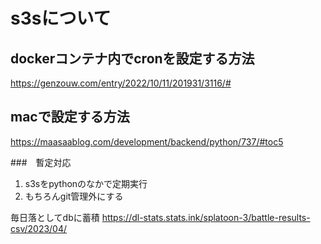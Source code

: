 # s3sについて
## dockerコンテナ内でcronを設定する方法
https://genzouw.com/entry/2022/10/11/201931/3116/#

## macで設定する方法
https://maasaablog.com/development/backend/python/737/#toc5


###　暫定対応
1. s3sをpythonのなかで定期実行
2. もちろんgit管理外にする

毎日落としてdbに蓄積
https://dl-stats.stats.ink/splatoon-3/battle-results-csv/2023/04/
